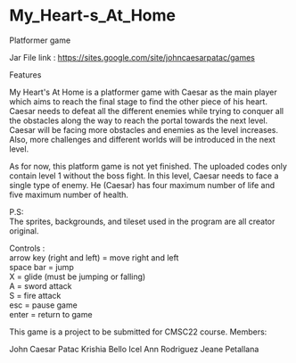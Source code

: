 # My_Heart-s_At_Home
Platformer game

Jar File link : https://sites.google.com/site/johncaesarpatac/games

Features

My Heart's At Home is a platformer game with Caesar as the main player which aims to reach the final stage to find the other piece of his heart. Caesar needs to defeat all the different enemies while trying to conquer all the obstacles along the way to reach the portal towards the next level. Caesar will be facing more obstacles and enemies as the level increases. Also, more challenges and different worlds will be introduced in the next level.

As for now, this platform game is not yet finished. The uploaded codes only contain level 1 without the boss fight. In this level, Caesar needs to face a single type of enemy. He (Caesar) has four maximum number of life and five maximum number of health.

P.S:  
The sprites, backgrounds, and tileset used in the program are all creator original.

Controls :  
arrow key (right and left) = move right and left  
space bar = jump  
X = glide (must be jumping or falling)  
A = sword attack  
S = fire attack  
esc = pause game  
enter = return to game  

This game is a project to be submitted for CMSC22 course. Members:

John Caesar Patac Krishia Bello Icel Ann Rodriguez Jeane Petallana
